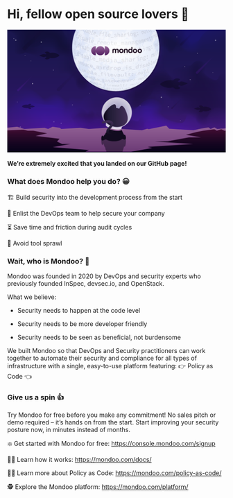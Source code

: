 # Hi, fellow open source lovers 👋

![An illustration showing a space kitty dreaming of exploring new worlds with Mondoo](https://raw.githubusercontent.com/mondoohq/.github/master/profile/static/github-Mondoo.png)



**We’re extremely excited that you landed on our GitHub page!**

### What does Mondoo help you do? 😀

🏗 Build security into the development process from the start

🤝 Enlist the DevOps team to help secure your company

⏳ Save time and friction during audit cycles

🧰 Avoid tool sprawl

### Wait, who is Mondoo? 🤔

Mondoo was founded in 2020 by DevOps and security experts who previously founded InSpec, devsec.io, and OpenStack.

What we believe:

- Security needs to happen at the code level

- Security needs to be more developer friendly

- Security needs to be seen as beneficial, not burdensome

We built Mondoo so that DevOps and Security practitioners can work together to automate their security and compliance for all types of infrastructure with a single, easy-to-use platform featuring: 👉 Policy as Code 👈

### Give us a spin 👍

Try Mondoo for free before you make any commitment! No sales pitch or demo required – it’s hands on from the start. Start improving your security posture now, in minutes instead of months.

❇️ Get started with Mondoo for free: https://console.mondoo.com/signup

🧑‍💻 Learn how it works: https://mondoo.com/docs/

🧑‍🏫 Learn more about Policy as Code: https://mondoo.com/policy-as-code/

🕵️ Explore the Mondoo platform: https://mondoo.com/platform/
